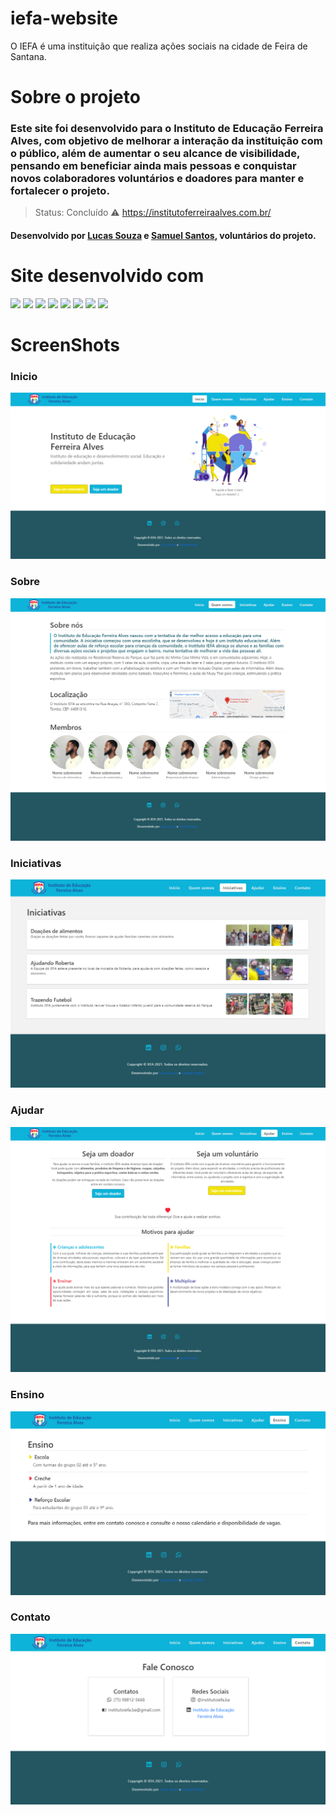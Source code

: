 # iefa-website
<p>O IEFA é uma instituição que realiza ações sociais na cidade de Feira de Santana.</p>

# Sobre o projeto

### Este site foi desenvolvido para o Instituto de Educação Ferreira Alves, com objetivo de melhorar a interação da instituição com o público, além de aumentar o seu alcance de visibilidade, pensando em beneficiar ainda mais pessoas e conquistar novos colaboradores voluntários e doadores para manter e fortalecer o projeto.

> Status: Concluído ⚠️
> https://institutoferreiraalves.com.br/

#### Desenvolvido por [Lucas Souza](https://github.com/LucasSjesus) e [Samuel Santos](https://github.com/Santos-Samuels), voluntários do projeto.


# Site desenvolvido com
>
<span>
  <img src="https://img.shields.io/badge/HTML5-E34F26?style=for-the-badge&logo=html5&logoColor=white"/>
  <img src="https://img.shields.io/badge/CSS3-1572B6?style=for-the-badge&logo=css3&logoColor=white"/>
  <img src="https://img.shields.io/badge/JavaScript-F7DF1E?style=for-the-badge&logo=javascript&logoColor=black"/>
  <img src="https://img.shields.io/badge/Bootstrap-563D7C?style=for-the-badge&logo=bootstrap&logoColor=white"/>
  <img src="https://img.shields.io/badge/PHP-1572B6?style=for-the-badge&logo=PHP&logoColor=white"/>
  <img src="https://img.shields.io/badge/aos-1572B6?style=for-the-badge&logo=aos&logoColor=white"/>
  <img src="https://img.shields.io/badge/aos-6675c1?style=for-the-badge&logo=aos&logoColor=black"/>
  <img src="https://img.shields.io/badge/responsividade-F2F2F2?style=for-the-badge&logo=aos&logoColor=black"/>
</span>


# ScreenShots
### Inicio
<img src=/prints/Inicio.png>

### Sobre
<img src=/prints/Sobre.png>

### Iniciativas
<img src=/prints/Iniciativas.png>

### Ajudar
<img src=/prints/Ajudar.png>

### Ensino
<img src=/prints/Ensino.png>

### Contato
<img src=/prints/Contato.png>
